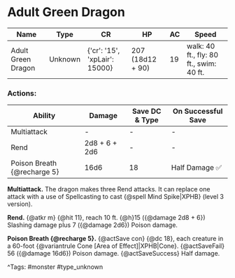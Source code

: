 # Adult Green Dragon

| Name | Type | CR | HP | AC | Speed |
|------|------|----|----|----|-------|
| Adult Green Dragon | Unknown | {'cr': '15', 'xpLair': 15000} | 207 (18d12 + 90) | 19 | walk: 40 ft., fly: 80 ft., swim: 40 ft. |

### Actions:

| Ability | Damage | Save DC & Type | On Successful Save |
|---------|--------|----------------|--------------------|
| Multiattack | - | - | - |
| Rend | 2d8 + 6 + 2d6 | - | - |
| Poison Breath {@recharge 5} | 16d6 | 18 | Half Damage ✅ |


**Multiattack.** The dragon makes three Rend attacks. It can replace one attack with a use of Spellcasting to cast {@spell Mind Spike|XPHB} (level 3 version).

**Rend.** {@atkr m} {@hit 11}, reach 10 ft. {@h}15 ({@damage 2d8 + 6}) Slashing damage plus 7 ({@damage 2d6}) Poison damage.

**Poison Breath {@recharge 5}.** {@actSave con} {@dc 18}, each creature in a 60-foot {@variantrule Cone [Area of Effect]|XPHB|Cone}. {@actSaveFail} 56 ({@damage 16d6}) Poison damage. {@actSaveSuccess} Half damage.

^Tags: #monster #type_unknown